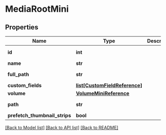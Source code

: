 # MediaRootMini

## Properties

Name | Type | Description | Notes
------------ | ------------- | ------------- | -------------
**id** | **int** |  | [optional] [readonly] 
**name** | **str** |  | 
**full_path** | **str** |  | [optional] [readonly] 
**custom_fields** | [**list[CustomFieldReference]**](CustomFieldReference.md) |  | [optional] 
**volume** | [**VolumeMiniReference**](VolumeMiniReference.md) |  | 
**path** | **str** |  | [optional] [readonly] 
**prefetch_thumbnail_strips** | **bool** |  | [optional] 

[[Back to Model list]](../#documentation-for-models) [[Back to API list]](../#documentation-for-api-endpoints) [[Back to README]](../)


